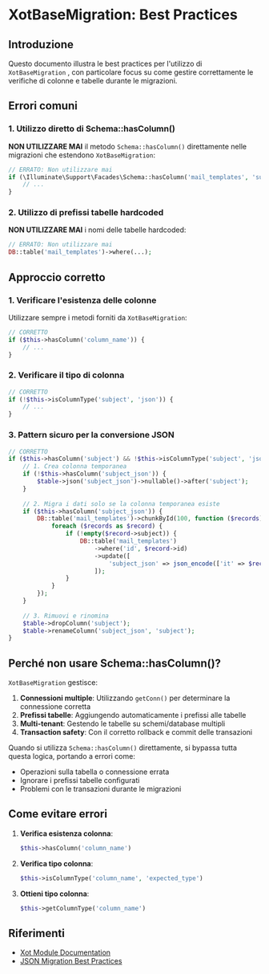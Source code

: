 # XotBaseMigration: Best Practices

## Introduzione

Questo documento illustra le best practices per l'utilizzo di `XotBaseMigration` , con particolare focus su come gestire correttamente le verifiche di colonne e tabelle durante le migrazioni.

## Errori comuni

### 1. Utilizzo diretto di Schema::hasColumn()

**NON UTILIZZARE MAI** il metodo `Schema::hasColumn()` direttamente nelle migrazioni che estendono `XotBaseMigration`:

```php
// ERRATO: Non utilizzare mai
if (\Illuminate\Support\Facades\Schema::hasColumn('mail_templates', 'subject_json')) {
    // ...
}
```

### 2. Utilizzo di prefissi tabelle hardcoded

**NON UTILIZZARE MAI** i nomi delle tabelle hardcoded:

```php
// ERRATO: Non utilizzare mai
DB::table('mail_templates')->where(...);
```

## Approccio corretto

### 1. Verificare l'esistenza delle colonne

Utilizzare sempre i metodi forniti da `XotBaseMigration`:

```php
// CORRETTO
if ($this->hasColumn('column_name')) {
    // ...
}
```

### 2. Verificare il tipo di colonna

```php
// CORRETTO
if (!$this->isColumnType('subject', 'json')) {
    // ...
}
```

### 3. Pattern sicuro per la conversione JSON

```php
// CORRETTO
if ($this->hasColumn('subject') && !$this->isColumnType('subject', 'json')) {
    // 1. Crea colonna temporanea
    if (!$this->hasColumn('subject_json')) {
        $table->json('subject_json')->nullable()->after('subject');
    }
    
    // 2. Migra i dati solo se la colonna temporanea esiste
    if ($this->hasColumn('subject_json')) {
        DB::table('mail_templates')->chunkById(100, function ($records) {
            foreach ($records as $record) {
                if (!empty($record->subject)) {
                    DB::table('mail_templates')
                        ->where('id', $record->id)
                        ->update([
                            'subject_json' => json_encode(['it' => $record->subject])
                        ]);
                }
            }
        });
    }
    
    // 3. Rimuovi e rinomina
    $table->dropColumn('subject');
    $table->renameColumn('subject_json', 'subject');
}
```

## Perché non usare Schema::hasColumn()?

`XotBaseMigration` gestisce:

1. **Connessioni multiple**: Utilizzando `getConn()` per determinare la connessione corretta
2. **Prefissi tabelle**: Aggiungendo automaticamente i prefissi alle tabelle
3. **Multi-tenant**: Gestendo le tabelle su schemi/database multipli
4. **Transaction safety**: Con il corretto rollback e commit delle transazioni

Quando si utilizza `Schema::hasColumn()` direttamente, si bypassa tutta questa logica, portando a errori come:

- Operazioni sulla tabella o connessione errata
- Ignorare i prefissi tabelle configurati
- Problemi con le transazioni durante le migrazioni

## Come evitare errori

1. **Verifica esistenza colonna**: 
   ```php
   $this->hasColumn('column_name')
   ```

2. **Verifica tipo colonna**: 
   ```php
   $this->isColumnType('column_name', 'expected_type')
   ```

3. **Ottieni tipo colonna**: 
   ```php
   $this->getColumnType('column_name')
   ```

## Riferimenti

- [Xot Module Documentation](/var/www/html/saluteora/laravel/Modules/Xot/docs/MIGRATIONS.md)
- [JSON Migration Best Practices](/var/www/html/saluteora/laravel/Modules/Notify/docs/mail-templates/JSON_MIGRATION_FIXES.md)
